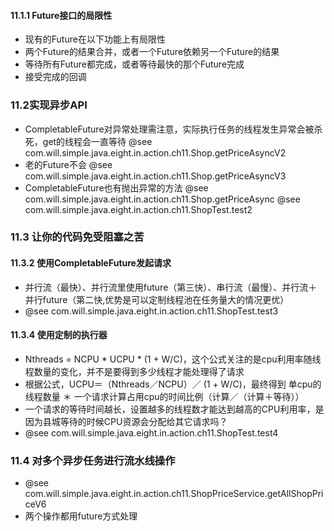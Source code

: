 #### 11.1.1  Future接口的局限性
* 现有的Future在以下功能上有局限性
* 两个Future的结果合并，或者一个Future依赖另一个Future的结果
* 等待所有Future都完成，或者等待最快的那个Future完成
* 接受完成的回调

### 11.2实现异步API
* CompletableFuture对异常处理需注意，实际执行任务的线程发生异常会被杀死，get的线程会一直等待 @see com.will.simple.java.eight.in.action.ch11.Shop.getPriceAsyncV2
* 老的Future不会 @see com.will.simple.java.eight.in.action.ch11.Shop.getPriceAsyncV3
* CompletableFuture也有抛出异常的方法 @see com.will.simple.java.eight.in.action.ch11.Shop.getPriceAsync   @see com.will.simple.java.eight.in.action.ch11.ShopTest.test2

### 11.3 让你的代码免受阻塞之苦
#### 11.3.2 使用CompletableFuture发起请求
* 并行流（最快）、并行流里使用future（第三快）、串行流（最慢）、并行流＋并行future（第二快,优势是可以定制线程池在任务量大的情况更优）
* @see com.will.simple.java.eight.in.action.ch11.ShopTest.test3
#### 11.3.4 使用定制的执行器
* Nthreads = NCPU * UCPU * (1 + W/C)，这个公式关注的是cpu利用率随线程数量的变化，并不是要得到多少线程才能处理得了请求
* 根据公式，UCPU＝（Nthreads／NCPU）／ (1 + W/C)，最终得到 单cpu的线程数量 ＊ 一个请求计算占用cpu的时间比例（计算／（计算＋等待））
* 一个请求的等待时间越长，设置越多的线程数才能达到越高的CPU利用率，是因为县城等待的时候CPU资源会分配给其它请求吗？
* @see com.will.simple.java.eight.in.action.ch11.ShopTest.test4

### 11.4 对多个异步任务进行流水线操作
* @see com.will.simple.java.eight.in.action.ch11.ShopPriceService.getAllShopPriceV6
* 两个操作都用future方式处理